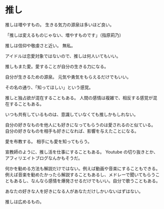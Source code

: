 # 推し

推しは増やすもの。
生きる気力の源泉は多いほど良い。

「推しは変えるものじゃない、増やすものです」（指原莉乃）

推しは信仰や敬虔さと近い。
無私。

アイドルは恋愛対象ではないので、推しは何人いてもいい。

推しもまた愛。愛することが自分の生きる力になる。

自分が生きるための源泉。
元気や勇気をもらえるだけでもいい。

その名の通り、「知ってほしい」という感覚。

推しと独占欲が混在することもある。
人間の感情は複雑で、相反する感覚が混在することもある。

いつも共有しているものは、意識していなくても推しかもしれない。

自分の好きなものを他人にも好きになってもらうのは愛されるのと似ている。
自分の好きなものを相手も好きになれば、影響を与えたことになる。

愛を布教する。
相手にも愛を知ってもらう。

宣教師のように、推し活を仕事にすることもある。
Youtube の切り抜きとか、アフィリエイトブログなんかもそうだ。

何かを勧める方法も解説だけではない。例えば動画や音楽にすることもできる。
例えば音楽を勧めたかったら解説することもあるし、メドレーで聞いてもらうこともあるし、なんなら感情を爆発させるだけでもいい。自分で歌うこともある。

あなたの好きな人を好きになる人があなただけしかいないはずはない。

推しは広めるもの。
